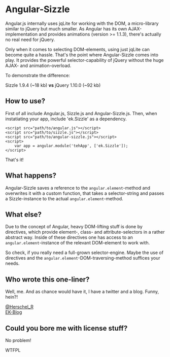 # Angular-Sizzle

Angular.js internally uses jqLite for working with the DOM, a micro-library similar to jQuery but much smaller. As Angular has its own AJAX-implementation and provides animations (version >= 1.1.3), there's actually no real need for jQuery.

Only when it comes to selecting DOM-elements, using just jqLite can become quite a hassle. That's the point where Angular-Sizzle comes into play. It provides the powerful selector-capability of jQuery without the huge AJAX- and animation-overload.

To demonstrate the difference:

Sizzle 1.9.4 (~18 kb) **vs** jQuery 1.10.0 (~92 kb)

## How to use?

First of all include Angular.js, Sizzle.js and Angular-Sizzle.js. Then, when instatiating your app, include 'ek.Sizzle' as a dependency.

	<script src="path/to/angular.js"></script>
	<script src="path/to/sizzle.js"></script>
	<script src="path/to/angular-sizzle.js"></script>
	<script>
		var app = angular.module('tehApp', ['ek.Sizzle']);
	</script>

That's it!

## What happens?

Angular-Sizzle saves a reference to the `angular.element`-method and overwrites it with a custom function, that takes a selector-string and passes a Sizzle-instance to the actual `angular.element`-method.

## What else?

Due to the concept of Angular, heavy DOM-lifting stuff is done by directives, which provide element-, class- and attribute-selectors in a rather abstract way. Inside of these directives one has access to an `angular.element`-instance of the relevant DOM-element to work with.

So check, if you really need a full-grown selector-engine. Maybe the use of directives and the `angular.element`-DOM-traversing-method suffices your needs.

## Who wrote this one-liner?

Well, me. And as chance would have it, I have a twitter and a blog. Funny, hein?!

[@Herschel_R](http://twitter.com/Herschel_R)<br>
[EK-Blog](http://www.emanuel-kluge.de/)

## Could you bore me with license stuff?

No problem!

<a href="http://www.wtfpl.net/"><img
       src="http://www.wtfpl.net/wp-content/uploads/2012/12/wtfpl-badge-4.png"
       width="80" height="15" alt="WTFPL" /></a>